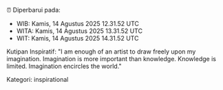 ⏰ Diperbarui pada:
- WIB: Kamis, 14 Agustus 2025 12.31.52 UTC
- WITA: Kamis, 14 Agustus 2025 13.31.52 UTC
- WIT: Kamis, 14 Agustus 2025 14.31.52 UTC

Kutipan Inspiratif:
"I am enough of an artist to draw freely upon my imagination. Imagination is more important than knowledge. Knowledge is limited. Imagination encircles the world."


Kategori: inspirational

